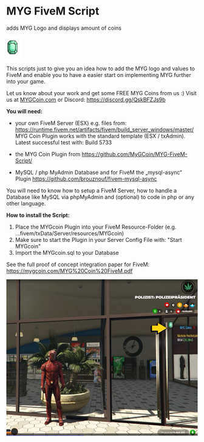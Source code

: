 # MYG FiveM Script
adds MYG Logo and displays amount of coins

![MYG Logo](https://github.com/MyGCoin/MYG-FiveM-Script/blob/5037d586f648839c26b7c66f40ed5e74a8d7a226/ui/img/logo.png)

This scripts just to give you an idea how to add the MYG logo and values to FiveM
and enable you to have a easier start on implementing MYG further into your game.

Let us know about your work and get some FREE MYG Coins from us :)
Visit us at <a href="https://mygcoin.com" target=_myg1>MYGCoin.com</a> or Discord: https://discord.gg/QskBFZJs9b


<b>You will need:</b>
- your own FiveM Server (ESX) e.g. files from: https://runtime.fivem.net/artifacts/fivem/build_server_windows/master/
MYG Coin Plugin works with the standard template (ESX / txAdmin). Latest successful test with: Build 5733

- the MYG Coin Plugin from https://github.com/MyGCoin/MYG-FiveM-Script/
- MySQL / php MyAdmin Database and for FiveM the „mysql-async“ Plugin https://github.com/brouznouf/fivem-mysql-async

You will need to know how to setup a FiveM Server, how to handle a Database like MySQL via phpMyAdmin and (optional) to code in php or any other language. 

<b>How to install the Script:</b>

1. Place the MYGcoin Plugin into your FiveM Resource-Folder (e.g. ...fivem/txData/Server/resources/MYGcoin)
2. Make sure to start the Plugin in your Server Config File with: "Start MYGcoin"
3. Import the MYGcoin.sql to your Database

See the full proof of concept integration paper for FiveM: https://mygcoin.com/MYG%20Coin%20FiveM.pdf

![MYG-Preview FiveM](https://github.com/MyGCoin/MYG-FiveM-Script/blob/main/screenfivem.png)


